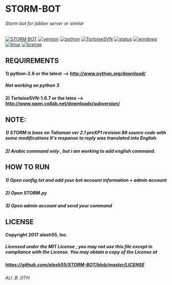 # STORM-BOT
###### Storm bot for jabber server or similar

[![STORM BOT](https://img.shields.io/travis/rust-lang/rust.svg)]()
[![version](https://img.shields.io/badge/version-5.2.1-green.svg)]()
[![python](https://img.shields.io/badge/python-2.7-blue.svg)](http://www.python.org/download/)
[![TortoiseSVN](https://img.shields.io/badge/TortoiseSVN-1.6.7-yellowgreen.svg)](http://www.open.collab.net/downloads/subversion/)
[![status](https://img.shields.io/pypi/status/Django.svg)]()
[![windows](https://img.shields.io/badge/windows-tested-brightgreen.svg)]()
[![linux](https://img.shields.io/badge/linux-not%20tested-lightgrey.svg)]()
[![license](https://img.shields.io/npm/l/express.svg)](https://github.com/alosh55/STORM-BOT/blob/master/LICENSE)

## REQUIREMENTS
#### 1) python-2.6 or the latest --> http://www.python.org/download/
##### Not working on python 3

#### 2) TortoiseSVN-1.6.7 or the lates --> http://www.open.collab.net/downloads/subversion/

## NOTE: 
##### 1) STORM is base on Talisman ver 2.1 preXP1 revision 86 source code with some modifications It's response to reply was translated into English.
##### 2) Arabic command only , but i am working to add english command.

## HOW TO RUN 
##### 1) Open config.txt and add your bot account information + admin account

##### 2) Open STORM.py

##### 3) Open admin account and send your command 

## LICENSE

#### Copyright 2017 alosh55, Inc.

##### Licensed under the MIT License , you may not use this file except in compliance with the License. You may obtain a copy of the License at 

##### https://github.com/alosh55/STORM-BOT/blob/master/LICENSE

###### ALI .B .OTH
